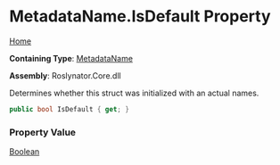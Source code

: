 # MetadataName\.IsDefault Property

[Home](../../../README.md)

**Containing Type**: [MetadataName](../README.md)

**Assembly**: Roslynator\.Core\.dll

  
Determines whether this struct was initialized with an actual names\.

```csharp
public bool IsDefault { get; }
```

### Property Value

[Boolean](https://docs.microsoft.com/en-us/dotnet/api/system.boolean)

